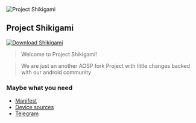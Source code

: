 ![Project Shikigami](https://github.com/ProjectShikigami/.github/blob/7d7649b96fea220a8d2906e6eca94db996307a86/PROJECT%20SHIKIGAME.png)

Project Shikigami
---------------

[![Download Shikigami](https://img.shields.io/badge/Downloads-6.2M-green.svg)](#)

> Welcome to Project Shikigami!

> We are just an another AOSP fork Project with little changes backed with our android community

### Maybe what you need

- [Manifest](#)
- [Device sources](#)
- [Telegram](#)

